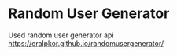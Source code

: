# Random User Generator
Used random user generator api
https://eralpkor.github.io/randomusergenerator/
